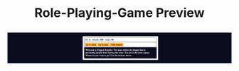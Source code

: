 # <p align="center">Role-Playing-Game Preview</p>

<p align="center">
  <img src="https://github.com/chelspark/Role-Playing-Game/blob/main/Role%20Playing%20Game.png?raw=true">
</p>
